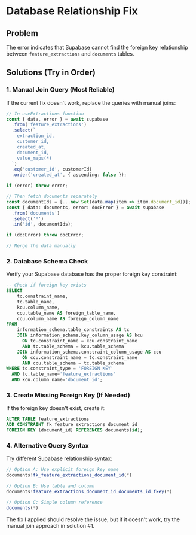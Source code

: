 # Database Relationship Fix

## Problem
The error indicates that Supabase cannot find the foreign key relationship between `feature_extractions` and `documents` tables.

## Solutions (Try in Order)

### 1. Manual Join Query (Most Reliable)
If the current fix doesn't work, replace the queries with manual joins:

```typescript
// In useExtractions function
const { data, error } = await supabase
  .from('feature_extractions')
  .select(`
    extraction_id,
    customer_id,
    created_at,
    document_id,
    value_maps(*)
  `)
  .eq('customer_id', customerId)
  .order('created_at', { ascending: false });

if (error) throw error;

// Then fetch documents separately
const documentIds = [...new Set(data.map(item => item.document_id))];
const { data: documents, error: docError } = await supabase
  .from('documents')
  .select('*')
  .in('id', documentIds);

if (docError) throw docError;

// Merge the data manually
```

### 2. Database Schema Check
Verify your Supabase database has the proper foreign key constraint:

```sql
-- Check if foreign key exists
SELECT 
    tc.constraint_name, 
    tc.table_name, 
    kcu.column_name, 
    ccu.table_name AS foreign_table_name,
    ccu.column_name AS foreign_column_name 
FROM 
    information_schema.table_constraints AS tc 
    JOIN information_schema.key_column_usage AS kcu
      ON tc.constraint_name = kcu.constraint_name
      AND tc.table_schema = kcu.table_schema
    JOIN information_schema.constraint_column_usage AS ccu
      ON ccu.constraint_name = tc.constraint_name
      AND ccu.table_schema = tc.table_schema
WHERE tc.constraint_type = 'FOREIGN KEY' 
  AND tc.table_name='feature_extractions'
  AND kcu.column_name='document_id';
```

### 3. Create Missing Foreign Key (If Needed)
If the foreign key doesn't exist, create it:

```sql
ALTER TABLE feature_extractions 
ADD CONSTRAINT fk_feature_extractions_document_id 
FOREIGN KEY (document_id) REFERENCES documents(id);
```

### 4. Alternative Query Syntax
Try different Supabase relationship syntax:

```typescript
// Option A: Use explicit foreign key name
documents!fk_feature_extractions_document_id(*)

// Option B: Use table and column
documents!feature_extractions_document_id_documents_id_fkey(*)

// Option C: Simple column reference
documents(*)
```

The fix I applied should resolve the issue, but if it doesn't work, try the manual join approach in solution #1.